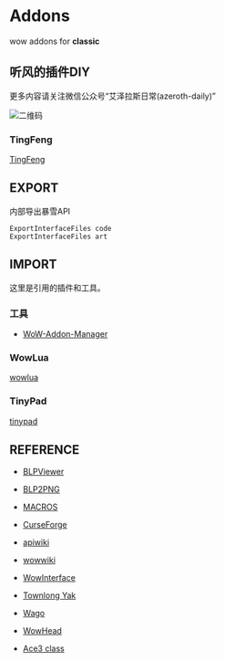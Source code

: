 # Addons
wow addons for __classic__

## 听风的插件DIY

更多内容请关注微信公众号“艾泽拉斯日常(azeroth-daily)”

![二维码](./wecode.png)


### TingFeng

[TingFeng](https://github.com/usiege/TingFeng)


## EXPORT
内部导出暴雪API

```
ExportInterfaceFiles code 
ExportInterfaceFiles art
```

## IMPORT

这里是引用的插件和工具。

### 工具

- [WoW-Addon-Manager](https://github.com/Lund259/WoW-Addon-Manager)

### WowLua

[wowlua](./WowLua)

### TinyPad

[tinypad](./TinyPad)


## REFERENCE

- [BLPViewer](https://www.wowinterface.com/downloads/info16700-BLPView.html)
- [BLP2PNG](https://www.wowinterface.com/downloads/info6127-BLP2PNG.html)

- [MACROS](http://www.battlenet.top/)
- [CurseForge](https://www.curseforge.com/)

- [apiwiki](https://wowpedia.fandom.com/wiki)
- [wowwiki](https://wowwiki-archive.fandom.com/wiki)

- [WowInterface](https://wowinterface.com/)
- [Townlong Yak](https://www.townlong-yak.com/)

- [Wago](https://wago.io)
- [WowHead](https://www.wowhead.com/)

- [Ace3 class](https://wow.gamepedia.com/WelcomeHome_-_Your_first_Ace3_Addon)



